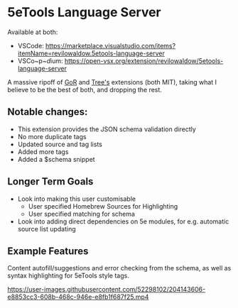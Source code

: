 # 5eTools Language Server

Available at both:
- VSCode: https://marketplace.visualstudio.com/items?itemName=revilowaldow.5etools-language-server
- VSCo~p~*d*ium: https://open-vsx.org/extension/revilowaldow/5etools-language-server

A massive ripoff of [GoR](https://github.com/Git-GoR/5e-homebrew-snippets) and [Tree's](https://github.com/Jklein64/5e-syntax) extensions (both MIT), taking what I believe to be the best of both, and dropping the rest.

## Notable changes:

- This extension provides the JSON schema validation directly
- No more duplicate tags
- Updated source and tag lists
- Added more tags
- Added a $schema snippet

## Longer Term Goals

- Look into making this user customisable
  - User specified Homebrew Sources for Highlighting
  - User specified matching for schema
- Look into adding direct dependencies on 5e modules, for e.g. automatic source list updating

## Example Features

Content autofill/suggestions and error checking from the schema, as well as syntax highlighting for 5eTools style tags.

https://user-images.githubusercontent.com/52298102/204143606-e8853cc3-608b-468c-946e-e8fb1f687f25.mp4
